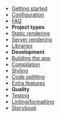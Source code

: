 - [Getting started](./docs/getting-started.md)
- [Configuration](./docs/configuration.md)
- [FAQ](./docs/faq)
- **Project types**
- [Static rendering](./docs/static-rendering.md)
- [Server rendering](./docs/server-rendering.md)
- [Libraries](./docs/libraries.md)
- **Development**
- [Building the app](./docs/building-the-app.md)
- [Compilation](./docs/compilation.md)
- [Styling](./docs/styling.md)
- [Code splitting](./docs/code-splitting.md)
- [Extra features](./docs/extra-features.md)
- **Quality**
- [Testing](./docs/testing.md)
- [Linting/formatting](./docs/linting.md)
- [Storybook](./docs/storybook.md)
